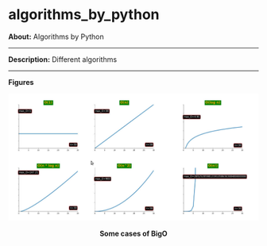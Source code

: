# algorithms_by_python


**About:** Algorithms by Python

<hr>

**Description:** Different algorithms


<hr>

**Figures**

<p align="center">
  <img width = "800" src="screenshots/bigO.jpg"/>
<p align="center"><b>Some cases of BigO</b><p align="center">
</p>
